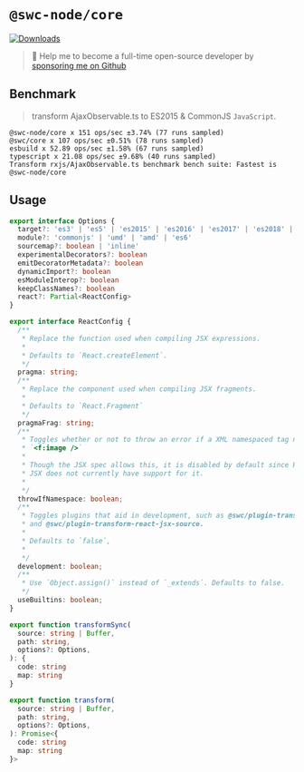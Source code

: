 # `@swc-node/core`
<a href="https://npmcharts.com/compare/@swc-node/core?minimal=true"><img src="https://img.shields.io/npm/dm/@swc-node/core.svg?sanitize=true" alt="Downloads" /></a>

> 🚀 Help me to become a full-time open-source developer by [sponsoring me on Github](https://github.com/sponsors/Brooooooklyn)

## Benchmark

> transform AjaxObservable.ts to ES2015 & CommonJS `JavaScript`.

```
@swc-node/core x 151 ops/sec ±3.74% (77 runs sampled)
@swc/core x 107 ops/sec ±0.51% (78 runs sampled)
esbuild x 52.89 ops/sec ±1.58% (67 runs sampled)
typescript x 21.08 ops/sec ±9.68% (40 runs sampled)
Transform rxjs/AjaxObservable.ts benchmark bench suite: Fastest is @swc-node/core
```

## Usage

```ts
export interface Options {
  target?: 'es3' | 'es5' | 'es2015' | 'es2016' | 'es2017' | 'es2018' | 'es2019' | 'es2020'
  module?: 'commonjs' | 'umd' | 'amd' | 'es6'
  sourcemap?: boolean | 'inline'
  experimentalDecorators?: boolean
  emitDecoratorMetadata?: boolean
  dynamicImport?: boolean
  esModuleInterop?: boolean
  keepClassNames?: boolean
  react?: Partial<ReactConfig>
}

export interface ReactConfig {
  /**
   * Replace the function used when compiling JSX expressions.
   *
   * Defaults to `React.createElement`.
   */
  pragma: string;
  /**
   * Replace the component used when compiling JSX fragments.
   *
   * Defaults to `React.Fragment`
   */
  pragmaFrag: string;
  /**
   * Toggles whether or not to throw an error if a XML namespaced tag name is used. For example:
   * `<f:image />`
   *
   * Though the JSX spec allows this, it is disabled by default since React's
   * JSX does not currently have support for it.
   *
   */
  throwIfNamespace: boolean;
  /**
   * Toggles plugins that aid in development, such as @swc/plugin-transform-react-jsx-self
   * and @swc/plugin-transform-react-jsx-source.
   *
   * Defaults to `false`,
   *
   */
  development: boolean;
  /**
   * Use `Object.assign()` instead of `_extends`. Defaults to false.
   */
  useBuiltins: boolean;
}

export function transformSync(
  source: string | Buffer,
  path: string,
  options?: Options,
): {
  code: string
  map: string
}

export function transform(
  source: string | Buffer,
  path: string,
  options?: Options,
): Promise<{
  code: string
  map: string
}>
```
